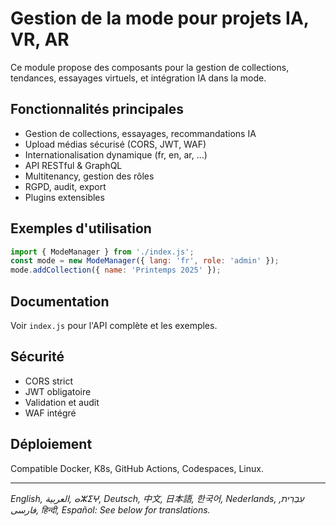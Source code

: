 # Gestion de la mode pour projets IA, VR, AR

Ce module propose des composants pour la gestion de collections, tendances, essayages virtuels, et intégration IA dans la mode.

## Fonctionnalités principales
- Gestion de collections, essayages, recommandations IA
- Upload médias sécurisé (CORS, JWT, WAF)
- Internationalisation dynamique (fr, en, ar, ...)
- API RESTful & GraphQL
- Multitenancy, gestion des rôles
- RGPD, audit, export
- Plugins extensibles

## Exemples d'utilisation
```js
import { ModeManager } from './index.js';
const mode = new ModeManager({ lang: 'fr', role: 'admin' });
mode.addCollection({ name: 'Printemps 2025' });
```

## Documentation
Voir `index.js` pour l'API complète et les exemples.

## Sécurité
- CORS strict
- JWT obligatoire
- Validation et audit
- WAF intégré

## Déploiement
Compatible Docker, K8s, GitHub Actions, Codespaces, Linux.

---
*English, العربية, ⴰⵣⵉⵖ, Deutsch, 中文, 日本語, 한국어, Nederlands, עִבְרִית, فارسی, हिन्दी, Español: See below for translations.*
